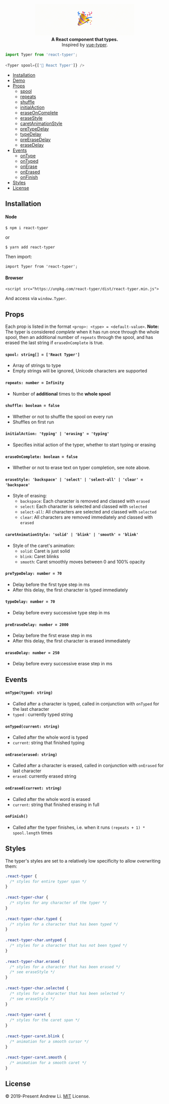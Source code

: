 <p align="center">
  <img src="demo.gif" height="100">
  <br />
  <b>A React component that types.</b>
  <br />
  Inspired by <a href="https://github.com/cngu/vue-typer">vue-typer</a>.
</p>

```js
import Typer from 'react-typer';

<Typer spool={['🎉 React Typer']} />
```

- [Installation](#Installation)
- [Demo](#Demo)
- [Props](#Props)
  - [spool](#spool)
  - [repeats](#repeats)
  - [shuffle](#shuffle)
  - [initialAction](#initialAction)
  - [eraseOnComplete](#eraseOnComplete)
  - [eraseStyle](#eraseStyle)
  - [caretAnimationStyle](#caretAnimationStyle)
  - [preTypeDelay](#preTypeDelay)
  - [typeDelay](#typeDelay)
  - [preEraseDelay](#preEraseDelay)
  - [eraseDelay](#eraseDelay)
- [Events](#Events)
  - [onType](#onType)
  - [onTyped](#onTyped)
  - [onErase](#onErase)
  - [onErased](#onErased)
  - [onFinish](#onFinish)
- [Styles](#Styles)
- [License](#License)

## Installation

#### Node

    $ npm i react-typer

or

    $ yarn add react-typer

Then import:

    import Typer from 'react-typer';

#### Browser

    <script src="https://unpkg.com/react-typer/dist/react-typer.min.js">

And access via `window.Typer`.

## Props

Each prop is listed in the format `<prop>: <type> = <default-value>`. **Note:** The typer is considered *complete* when it has run once through the whole spool, then an additional number of `repeats` through the spool, and has erased the last string if `eraseOnComplete` is true.

#### `spool: string[] = ['React Typer']`
- Array of strings to type
- Empty strings will be ignored, Unicode characters are supported

#### `repeats: number = Infinity`
- Number of **additional** times to the **whole spool**

#### `shuffle: boolean = false`
- Whether or not to shuffle the spool on every run
- Shuffles on first run

#### `initialAction: 'typing' | 'erasing' = 'typing'`
- Specifies initial action of the typer, whether to start typing or erasing

#### `eraseOnComplete: boolean = false`
- Whether or not to erase text on typer completion, see note above.

#### `eraseStyle: 'backspace' | 'select' | 'select-all' | 'clear' = 'backspace'`
- Style of erasing:
  - `backspace`: Each character is removed and classed with `erased`
  - `select`: Each character is selected and classed with `selected`
  - `select-all`: All characters are selected and classed with `selected`
  - `clear`: All characters are removed immediately and classed with `erased`

#### `caretAnimationStyle: 'solid' | 'blink' | 'smooth' = 'blink'`
- Style of the caret's animation:
  - `solid`: Caret is just solid
  - `blink`: Caret blinks
  - `smooth`: Caret smoothly moves between 0 and 100% opacity 

#### `preTypeDelay: number = 70`
- Delay before the first type step in ms
- After this delay, the first character is typed immediately

#### `typeDelay: number = 70`
- Delay before every successive type step in ms

#### `preEraseDelay: number = 2000`
- Delay before the first erase step in ms
- After this delay, the first character is erased immediately

#### `eraseDelay: number = 250`
- Delay before every successive erase step in ms

## Events

#### `onType(typed: string)`
- Called after a character is typed, called in conjunction with `onTyped` for the last character
- `typed` : currently typed string

#### `onTyped(current: string)`
- Called after the whole word is typed
- `current`: string that finished typing

#### `onErase(erased: string)`
- Called after a character is erased, called in conjunction with `onErased` for last character
- `erased`: currently erased string

#### `onErased(current: string)`
- Called after the whole word is erased
- `current`: string that finished erasing in full

#### `onFinish()`
- Called after the typer finishes, i.e. when it runs `(repeats + 1) * spool.length` times

## Styles
The typer's styles are set to a relatively low specificity to allow overwriting them:

```css
.react-typer {
  /* styles for entire typer span */
}

.react-typer-char {
  /* styles for any character of the typer */
}

.react-typer-char.typed {
  /* styles for a character that has been typed */
}

.react-typer-char.untyped {
  /* styles for a character that has not been typed */
}

.react-typer-char.erased {
  /* styles for a character that has been erased */
  /* see eraseStyle */
}

.react-typer-char.selected {
  /* styles for a character that has been selected */
  /* see eraseStyle */
}

.react-typer-caret {
  /* styles for the caret span */
}

.react-typer-caret.blink {
  /* animation for a smooth cursor */
}

.react-typer-caret.smooth {
  /* animation for a smooth caret */
}
```


## License

© 2019-Present Andrew Li. [MIT](https://opensource.org/licenses/MIT) License. 